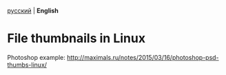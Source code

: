 [русский](readme.md) | **English**

# File thumbnails in Linux

Photoshop example: http://maximals.ru/notes/2015/03/16/photoshop-psd-thumbs-linux/
